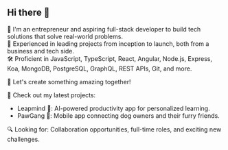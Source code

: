 ## Hi there 👋

<!--
**Vinconmo/Vinconmo** is a ✨ _special_ ✨ repository because its `README.md` (this file) appears on your GitHub profile.

Here are some ideas to get you started:

- 🔭 I’m currently working on ...
- 🌱 I’m currently learning ...
- 👯 I’m looking to collaborate on ...
- 🤔 I’m looking for help with ...
- 💬 Ask me about ...
- 📫 How to reach me: ...
- 😄 Pronouns: ...
- ⚡ Fun fact: ...
-->

👋 I'm an entrepreneur and aspiring full-stack developer to build tech solutions that solve real-world problems.\
🚀 Experienced in leading projects from inception to launch, both from a business and tech side.\
🛠️ Proficient in JavaScript, TypeScript, React, Angular, Node.js, Express, Koa, MongoDB, PostgreSQL, GraphQL, REST APIs, Git, and more. 

🤝 Let's create something amazing together!

🧪 Check out my latest projects:
- Leapmind 🧠: AI-powered productivity app for personalized learning. 
- PawGang 🐶: Mobile app connecting dog owners and their furry friends. 

🔍 Looking for: Collaboration opportunities, full-time roles, and exciting new challenges.
